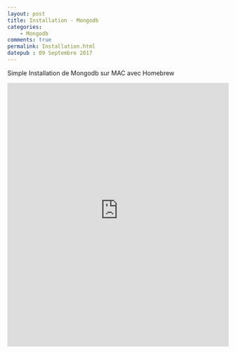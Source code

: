 ```yaml
---
layout: post
title: Installation - Mongodb
categories:
    - Mongodb
comments: true
permalink: Installation.html
datepub : 09 Septembre 2017
---
```



Simple Installation de Mongodb sur MAC avec Homebrew

<iframe style="width: 100%; height: 600px;" src="https://www.youtube-nocookie.com/embed/Ut5WEcubfv4?controls=0&amp;showinfo=0" frameborder="0" allowfullscreen></iframe>
